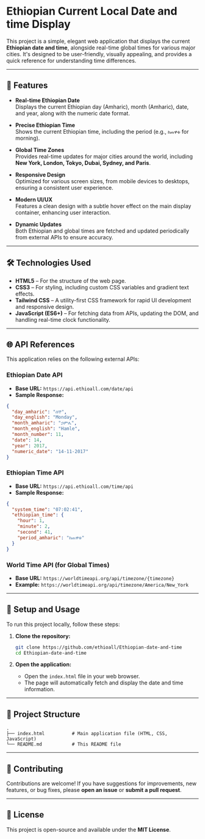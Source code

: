 # Ethiopian Current Local Date and time Display

This project is a simple, elegant web application that displays the current **Ethiopian date and time**, alongside real-time global times for various major cities. It's designed to be user-friendly, visually appealing, and provides a quick reference for understanding time differences.

---

## 🌟 Features

- **Real-time Ethiopian Date**  
  Displays the current Ethiopian day (Amharic), month (Amharic), date, and year, along with the numeric date format.

- **Precise Ethiopian Time**  
  Shows the current Ethiopian time, including the period (e.g., `ከጠዋቱ` for morning).

- **Global Time Zones**  
  Provides real-time updates for major cities around the world, including **New York, London, Tokyo, Dubai, Sydney, and Paris**.

- **Responsive Design**  
  Optimized for various screen sizes, from mobile devices to desktops, ensuring a consistent user experience.

- **Modern UI/UX**  
  Features a clean design with a subtle hover effect on the main display container, enhancing user interaction.

- **Dynamic Updates**  
  Both Ethiopian and global times are fetched and updated periodically from external APIs to ensure accuracy.

---

## 🛠 Technologies Used

- **HTML5** – For the structure of the web page.  
- **CSS3** – For styling, including custom CSS variables and gradient text effects.  
- **Tailwind CSS** – A utility-first CSS framework for rapid UI development and responsive design.  
- **JavaScript (ES6+)** – For fetching data from APIs, updating the DOM, and handling real-time clock functionality.

---

## 🌐 API References

This application relies on the following external APIs:

### Ethiopian Date API

- **Base URL:** `https://api.ethioall.com/date/api`  
- **Sample Response:**
```json
{
  "day_amharic": "ሰኞ",
  "day_english": "Monday",
  "month_amharic": "ኃምሌ",
  "month_english": "Hamle",
  "month_number": 11,
  "date": 14,
  "year": 2017,
  "numeric_date": "14-11-2017"
}
````

### Ethiopian Time API

* **Base URL:** `https://api.ethioall.com/time/api`
* **Sample Response:**

```json
{
  "system_time": "07:02:41",
  "ethiopian_time": {
    "hour": 1,
    "minute": 2,
    "second": 41,
    "period_amharic": "ከጠዋቱ"
  }
}
```

### World Time API (for Global Times)

* **Base URL:** `https://worldtimeapi.org/api/timezone/{timezone}`
* **Example:** `https://worldtimeapi.org/api/timezone/America/New_York`

---

## 🚀 Setup and Usage

To run this project locally, follow these steps:

1. **Clone the repository:**

   ```bash
   git clone https://github.com/ethioall/Ethiopian-date-and-time
   cd Ethiopian-date-and-time
   ```

2. **Open the application:**

   * Open the `index.html` file in your web browser.
   * The page will automatically fetch and display the date and time information.

---

## 📁 Project Structure

```
.
├── index.html          # Main application file (HTML, CSS, JavaScript)
└── README.md           # This README file
```

---

## 🤝 Contributing

Contributions are welcome!
If you have suggestions for improvements, new features, or bug fixes, please **open an issue** or **submit a pull request**.

---

## 📄 License

This project is open-source and available under the **MIT License**.


